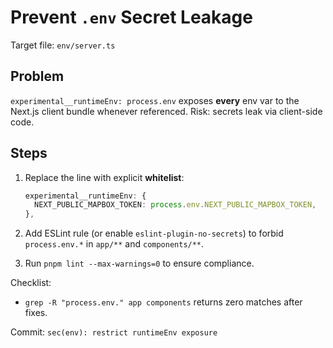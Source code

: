 # Prevent `.env` Secret Leakage

Target file: `env/server.ts`

## Problem

`experimental__runtimeEnv: process.env` exposes **every** env var to the
Next.js client bundle whenever referenced. Risk: secrets leak via client-side
code.

## Steps

1. Replace the line with explicit **whitelist**:

   ```ts
   experimental__runtimeEnv: {
     NEXT_PUBLIC_MAPBOX_TOKEN: process.env.NEXT_PUBLIC_MAPBOX_TOKEN,
   },
   ```

2. Add ESLint rule (or enable `eslint-plugin-no-secrets`) to forbid
   `process.env.*` in `app/**` and `components/**`.

3. Run `pnpm lint --max-warnings=0` to ensure compliance.

Checklist:

- `grep -R "process.env." app components` returns zero matches after fixes.

Commit: `sec(env): restrict runtimeEnv exposure`
